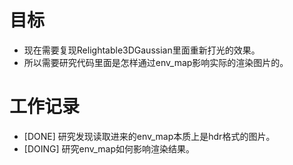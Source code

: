 # 目标
- 现在需要复现Relightable3DGaussian里面重新打光的效果。
- 所以需要研究代码里面是怎样通过env_map影响实际的渲染图片的。

# 工作记录
- [DONE] 研究发现读取进来的env_map本质上是hdr格式的图片。
- [DOING] 研究env_map如何影响渲染结果。